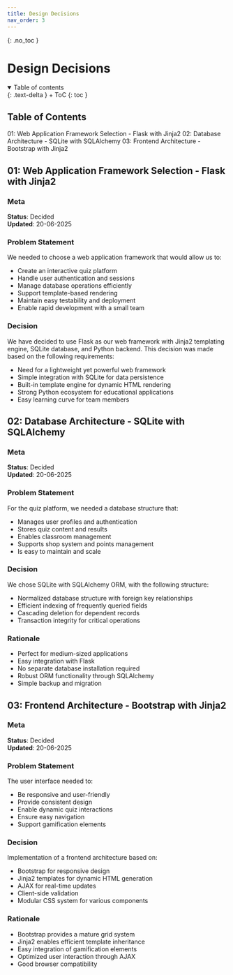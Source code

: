 ```yaml
---
title: Design Decisions
nav_order: 3
---
```


{: .no_toc }
# Design Decisions

<details open markdown="block">
{: .text-delta }
<summary>Table of contents</summary>
+ ToC
{: toc }
</details>

## Table of Contents
01: Web Application Framework Selection - Flask with Jinja2
02: Database Architecture - SQLite with SQLAlchemy
03: Frontend Architecture - Bootstrap with Jinja2

## 01: Web Application Framework Selection - Flask with Jinja2

### Meta
**Status**: Decided  
**Updated**: 20-06-2025

### Problem Statement
We needed to choose a web application framework that would allow us to:
- Create an interactive quiz platform
- Handle user authentication and sessions
- Manage database operations efficiently
- Support template-based rendering
- Maintain easy testability and deployment
- Enable rapid development with a small team

### Decision
We have decided to use Flask as our web framework with Jinja2 templating engine, SQLite database, and Python backend. This decision was made based on the following requirements:
- Need for a lightweight yet powerful web framework
- Simple integration with SQLite for data persistence
- Built-in template engine for dynamic HTML rendering
- Strong Python ecosystem for educational applications
- Easy learning curve for team members


## 02: Database Architecture - SQLite with SQLAlchemy

### Meta
**Status**: Decided  
**Updated**: 20-06-2025

### Problem Statement
For the quiz platform, we needed a database structure that:
- Manages user profiles and authentication
- Stores quiz content and results
- Enables classroom management
- Supports shop system and points management
- Is easy to maintain and scale

### Decision
We chose SQLite with SQLAlchemy ORM, with the following structure:
- Normalized database structure with foreign key relationships
- Efficient indexing of frequently queried fields
- Cascading deletion for dependent records
- Transaction integrity for critical operations

### Rationale
- Perfect for medium-sized applications
- Easy integration with Flask
- No separate database installation required
- Robust ORM functionality through SQLAlchemy
- Simple backup and migration

## 03: Frontend Architecture - Bootstrap with Jinja2

### Meta
**Status**: Decided  
**Updated**: 20-06-2025

### Problem Statement
The user interface needed to:
- Be responsive and user-friendly
- Provide consistent design
- Enable dynamic quiz interactions
- Ensure easy navigation
- Support gamification elements

### Decision
Implementation of a frontend architecture based on:
- Bootstrap for responsive design
- Jinja2 templates for dynamic HTML generation
- AJAX for real-time updates
- Client-side validation
- Modular CSS system for various components

### Rationale
- Bootstrap provides a mature grid system
- Jinja2 enables efficient template inheritance
- Easy integration of gamification elements
- Optimized user interaction through AJAX
- Good browser compatibility
